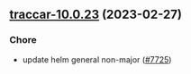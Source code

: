 

## [traccar-10.0.23](https://github.com/truecharts/charts/compare/traccar-10.0.22...traccar-10.0.23) (2023-02-27)

### Chore

- update helm general non-major ([#7725](https://github.com/truecharts/charts/issues/7725))
  
  
